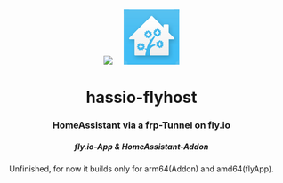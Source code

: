 <div align="center">
<img/ src="https://fly.io/static/images/brand/brandmark.svg" width="128" tabbing="20">
&nbsp;&nbsp;&nbsp;
<img/ src="hassio-addon/logo.png" width="100">

# hassio-flyhost
### HomeAssistant via a frp-Tunnel on fly.io

##### fly.io-App & HomeAssistant-Addon

Unfinished, for now it builds only for arm64(Addon) and amd64(flyApp).
